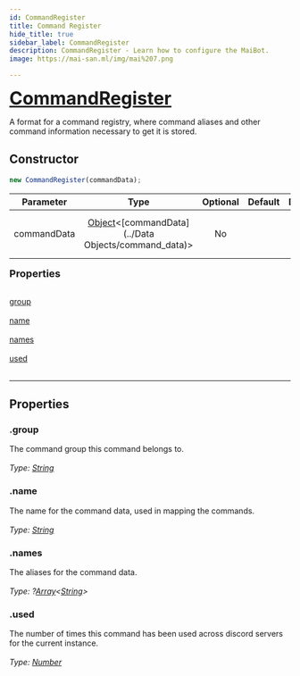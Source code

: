 ```yaml
---
id: CommandRegister
title: Command Register
hide_title: true
sidebar_label: CommandRegister
description: CommandRegister - Learn how to configure the MaiBot.
image: https://mai-san.ml/img/mai%207.png

---
```



<b> <font size='6'> <a href='https://github.com/maisans-maid/Mai/tree/master/struct/CommandRegister.js'> CommandRegister </a> </font> </b>

A format for a command registry, where command aliases and other command information necessary to get it is stored.

## Constructor

```js
new CommandRegister(commandData);
```
| Parameter | Type | Optional | Default | Description |
|:-:|:-:|:-:|:-:|:-:|
|commandData| [Object](https://developer.mozilla.org/en-US/docs/Web/JavaScript/Reference/Global_Objects/Object)<[commandData](../Data Objects/command_data)>| No |  | The Command Data to register |

<font size='4'><b>Properties</b></font><br></br>

[group](#group) <br></br>
[name](#name) <br></br>
[names](#names) <br></br>
[used](#used) <br></br>
***

## Properties
### .group
The command group this command belongs to.<br></br>
*Type: [String](https://developer.mozilla.org/en-US/docs/Web/JavaScript/Reference/Global_Objects/String)*

### .name
The name for the command data, used in mapping the commands.<br></br>
*Type: [String](https://developer.mozilla.org/en-US/docs/Web/JavaScript/Reference/Global_Objects/String)*

### .names
The aliases for the command data.<br></br>
*Type: ?[Array](https://developer.mozilla.org/en-US/docs/Web/JavaScript/Reference/Global_Objects/Array)<[String](https://developer.mozilla.org/en-US/docs/Web/JavaScript/Reference/Global_Objects/String )>*

### .used
The number of times this command has been used across discord servers for the current instance.<br></br>
*Type: [Number](https://developer.mozilla.org/en-US/docs/Web/JavaScript/Reference/Global_Objects/Number)*
